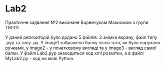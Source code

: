 # Lab2

Практичне задвання №2 виконане Борейчуком Макисмом з групи ТМ-01.

У даний репозиторій було додано 5 файлів: 3 знімка екрану, файл типу .pyp та типу .py. 
У image1 зображено балку після того, як було порухано ручками, у image2 - у початковому вигляді та у image3 - вигляд самої балки.
У файлі Lab2.pyp знаходиться код xml розмітки, а в файлі MyLab2.py - код на мові Python.
